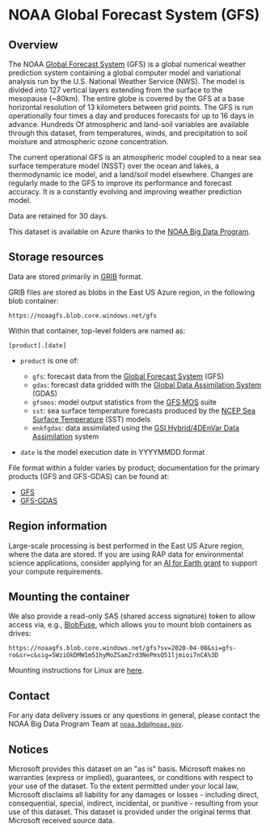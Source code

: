 # NOAA Global Forecast System (GFS)

## Overview

The NOAA [Global Forecast System](https://www.emc.ncep.noaa.gov/emc/pages/numerical_forecast_systems/gfs.php) (GFS) is a global numerical weather prediction system containing a global computer model and variational analysis run by the U.S. National Weather Service (NWS). The model is divided into 127 vertical layers extending from the surface to the mesopause (~80km).   The entire globe is covered by the GFS at a base horizontal resolution of 13 kilometers between grid points. The GFS is run operationally four times a day and produces forecasts for up to 16 days in advance. Hundreds Of atmospheric and land-soil variables are available through this dataset, from temperatures, winds, and precipitation to soil moisture and atmospheric ozone concentration. 

The current operational GFS is an atmospheric model coupled to a near sea surface temperature model (NSST) over the ocean and lakes, a thermodynamic ice model,  and a land/soil model elsewhere.   Changes are regularly made to the GFS to improve its performance and forecast accuracy. It is a constantly evolving and improving weather prediction model.

Data are retained for 30 days.

This dataset is available on Azure thanks to the [NOAA Big Data Program](https://www.noaa.gov/organization/information-technology/big-data-program).


## Storage resources

Data are stored primarily in [GRIB](https://en.wikipedia.org/wiki/GRIB) format.

GRIB files are stored as blobs in the East US Azure region, in the following blob container:

`https://noaagfs.blob.core.windows.net/gfs`

Within that container, top-level folders are named as:

`[product].[date]`

* `product` is one of:
  * `gfs`: forecast data from the [Global Forecast System](https://www.nco.ncep.noaa.gov/pmb/products/gfs/#GFS) (GFS)
  * `gdas`: forecast data gridded with the [Global Data Assimilation System](https://www.ncdc.noaa.gov/data-access/model-data/model-datasets/global-data-assimilation-system-gdas) (GDAS)
  * `gfsmos`: model output statistics from the [GFS MOS](https://www.weather.gov/mdl/mos_gfsmos_home) suite
  * `sst`: sea surface temperature forecasts produced by the [NCEP Sea Surface Temperature](https://www.nco.ncep.noaa.gov/pmb/products/sst/) (SST) models
  * `enkfgdas`: data assimilated using the [GSI Hybrid/4DEnVar Data Assimilation](https://dtcenter.ucar.edu/com-GSI/users/docs/presentations/2017_tutorial/D3-L12_GSI_Hybrid4DEnVarDA_Kleist.pdf) system
  
* `date` is the model execution date in YYYYMMDD format

File format within a folder varies by product; documentation for the primary products (GFS and GFS-GDAS) can be found at:

* [GFS](https://www.nco.ncep.noaa.gov/pmb/products/gfs/#GFS)
* [GFS-GDAS](https://www.nco.ncep.noaa.gov/pmb/products/gfs/#GDAS)


## Region information

Large-scale processing is best performed in the East US Azure region, where the data are stored.  If you are using RAP data for environmental science applications, consider applying for an [AI for Earth grant](http://aka.ms/ai4egrants) to support your compute requirements.


## Mounting the container

We also provide a read-only SAS (shared access signature) token to allow access via, e.g., [BlobFuse](https://github.com/Azure/azure-storage-fuse), which allows you to mount blob containers as drives:

`https://noaagfs.blob.core.windows.net/gfs?sv=2020-04-08&si=gfs-ro&sr=c&sig=SWziOkDMW1m51hyMoZSamZrd3NePmsQ51ljmioi7nCA%3D`

Mounting instructions for Linux are [here](https://docs.microsoft.com/en-us/azure/storage/blobs/storage-how-to-mount-container-linux).


## Contact

For any data delivery issues or any questions in general, please contact the NOAA Big Data Program Team at [`noaa.bdp@noaa.gov`](mailto:noaa.bdp@noaa.gov?subject=azure%20rap%20question).


## Notices

Microsoft provides this dataset on an "as is" basis.  Microsoft makes no warranties (express or implied), guarantees, or conditions with respect to your use of the dataset.  To the extent permitted under your local law, Microsoft disclaims all liability for any damages or losses - including direct, consequential, special, indirect, incidental, or punitive - resulting from your use of this dataset.  This dataset is provided under the original terms that Microsoft received source data.
